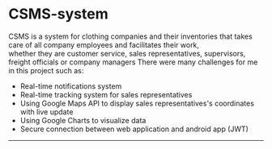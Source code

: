# CSMS-system
CSMS is a system for clothing companies and their inventories that takes care of all company employees and facilitates their work,<br> whether they are customer service, sales representatives, supervisors, freight officials or company managers
There were many challenges for me in this project such as:
- Real-time notifications system
- Real-time tracking system for sales representatives
- Using Google Maps API to display sales representatives's coordinates with live update
- Using Google Charts to visualize data
- Secure connection between web application and android app (JWT)
-------------

